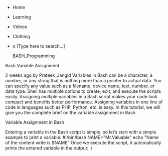 





















































* Home
* Learning
* Videos
* Clothing
*
  o [Type here to search...]


   BASH_Programming


Bash Variable Assignment

2 weeks ago
by Prateek_Jangid
Variables in Bash can be a character, a number, or any string that is nothing
more than a pointer to actual data. You can specify any value such as a
filename, device name, text, number, or data type. Shell has multiple options
to create, edit, and execute the scripts easily. Assigning multiple variables
in a Bash script makes your code look compact and benefits better performance.
Assigning variables in one line of code in languages such as PHP, Python, etc.
is easy. In this tutorial, we will give you the complete brief on the variable
assignment in Bash.

Variable Assignment in Bash

Entering a variable in the Bash script is simple, so let’s start with a simple
example to print a variable:
#!/bin/bash
NAME="Mr.Valuable"
echo "Name of the content write is $NAME"
Once we execute the script, it automatically prints the entered variable in the
output:
./<script>.sh
Next, let’s create a script to give a clear overview of the variable assignment
in Bash. For example, if we want to assign multiple variables, we can use the
following script:
!/bin/bash
read var_1 var_2 var_3 var_4

echo "$var_1 is the best."
echo "However, you can try $var_2."
echo "Or else you may use $var_3."
echo "In case you are a beginner, $var_4 is the best."
You may get the following result by executing the script in the terminal:
./<script>.sh
Similarly, you can assign the numbers to print the script’s output accordingly.
For instance, you can change the value of “X” and print them in the terminal
through the following script:
#!/bin/bash
echo
X=142
echo "Value "X" is now $X."
let X=231+3
echo "Value of "X" is now $X."
echo
echo -n "values of "X" in the loop are:"
for X in 4 5 6 7
do
 echo -n "$X"
done
Now, let’s execute the script, and the system will ask you to assign a variable
to print the output:
./<script>.sh

Conclusion

This is how you can assign the variables in the Bash script. The read command
is simple and prints the input in the terminal. Moreover, we also included a
different example to explain the variable assignment in Bash. If you want to
know more about the Bash-related stuff, don’t worry because Linuxhint has
everything for you.


About the author


Prateek Jangid

A passionate Linux user for personal and professional reasons, always exploring
what is new in the world of Linux and sharing with my readers.
View_all_posts

RELATED LINUX HINT POSTS


* 10_Cool_and_Awesome_Bash_Loop_Examples
* What_are_Double_Parentheses_in_Bash
* Floating_Point_Math_in_Bash
* Bash_Continue_Built-In_Statement
* 10_Most_Important_Things_to_Know_About_Bash_Scripting
* Mastering_Backticks_in_Linux_Bash_Scripts
* Making_a_Bash_Script_Return_with_Different_Return_Codes_on_Exit

Linux Hint LLC, [email protected]
1309 S Mary Ave Suite 210, Sunnyvale, CA 94087
 Privacy_Policy and Terms_of_Use
